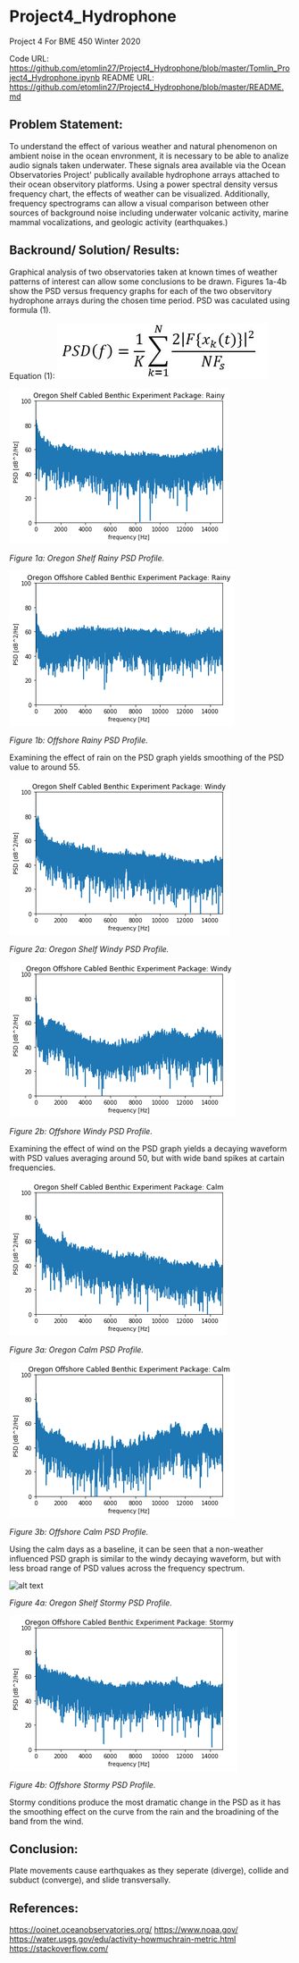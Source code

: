 # Project4_Hydrophone
Project 4 For BME 450 Winter 2020

Code URL: https://github.com/etomlin27/Project4_Hydrophone/blob/master/Tomlin_Project4_Hydrophone.ipynb
README URL: https://github.com/etomlin27/Project4_Hydrophone/blob/master/README.md

## Problem Statement:

To understand the effect of various weather and natural phenomenon on ambient noise in the ocean envronment, it is necessary to be able to analize audio signals taken underwater. These signals area available via the Ocean Observatories Project' publically available hydrophone arrays attached to their ocean observitory platforms. Using a power spectral density versus frequency chart, the effects of weather can be visualized. Additionally, frequency spectrograms can allow a visual comparison between other sources of background noise including underwater volcanic activity, marine mammal vocalizations, and geologic activity (earthquakes.)

## Backround/ Solution/ Results:

Graphical analysis of two observatories taken at known times of weather patterns of interest can allow some conclusions to be drawn. Figures 1a-4b show the PSD versus frequency graphs for each of the two observitory hydrophone arrays during the chosen time period. PSD was caculated using formula (1).

Equation (1):
![alt text](https://github.com/etomlin27/Project4_Hydrophone/blob/master/PSDEquation.JPG)

![alt text](https://github.com/etomlin27/Project4_Hydrophone/blob/master/ShelfRain.png)

*Figure 1a: Oregon Shelf Rainy PSD Profile.*

![alt text](https://github.com/etomlin27/Project4_Hydrophone/blob/master/OSRain.png)

*Figure 1b: Offshore Rainy PSD Profile.*

Examining the effect of rain on the PSD graph yields smoothing of the PSD value to around 55.


![alt text](https://github.com/etomlin27/Project4_Hydrophone/blob/master/ShelfWind.png)

*Figure 2a: Oregon Shelf Windy PSD Profile.*

![alt text](https://github.com/etomlin27/Project4_Hydrophone/blob/master/OSWind.png)

*Figure 2b: Offshore Windy PSD Profile.*

Examining the effect of wind on the PSD graph yields a decaying waveform with PSD values averaging around 50, but with wide band spikes at cartain frequencies.

![alt text](https://github.com/etomlin27/Project4_Hydrophone/blob/master/ShelfCalm.png)

*Figure 3a: Oregon Calm PSD Profile.*

![alt text](https://github.com/etomlin27/Project4_Hydrophone/blob/master/OSCalm.png)

*Figure 3b: Offshore Calm PSD Profile.*

Using the calm days as a baseline, it can be seen that a non-weather influenced PSD graph is similar to the windy decaying waveform, but with less broad range of PSD values across the frequency spectrum.

![alt text](https://github.com/etomlin27/Project4_Hydrophone/blob/master/ShelfStorm.png)

*Figure 4a: Oregon Shelf Stormy PSD Profile.*

![alt text](https://github.com/etomlin27/Project4_Hydrophone/blob/master/OSStorm.png)

*Figure 4b: Offshore Stormy PSD Profile.*

Stormy conditions produce the most dramatic change in the PSD as it has the smoothing effect on the curve from the rain and the broadining of the band from the wind. 

## Conclusion:

Plate movements cause earthquakes as they seperate (diverge), collide and subduct (converge), and slide transversally.

## References:

https://ooinet.oceanobservatories.org/
https://www.noaa.gov/
https://water.usgs.gov/edu/activity-howmuchrain-metric.html
https://stackoverflow.com/
